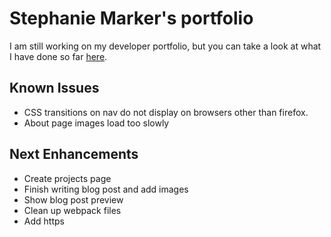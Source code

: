 # Stephanie Marker's portfolio

I am still working on my developer portfolio, but you can take a look at what I have done so far [here](http://www.stephaniemarker.com).

## Known Issues

* CSS transitions on nav do not display on browsers other than firefox.
* About page images load too slowly

## Next Enhancements

* Create projects page
* Finish writing blog post and add images
* Show blog post preview
* Clean up webpack files
* Add https
